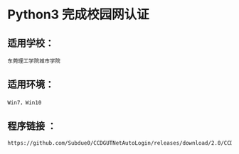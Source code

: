 Python3 完成校园网认证
=====================


适用学校：<br>
---------------------
    东莞理工学院城市学院
适用环境：<br>
---------------------
    Win7，Win10
程序链接 ：<br>
--------------------
    https://github.com/Subdue0/CCDGUTNetAutoLogin/releases/download/2.0/CCDGUT.rar
